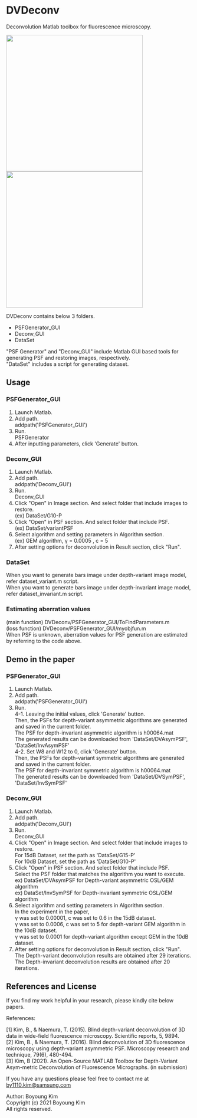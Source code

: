 # DVDeconv
Deconvolution Matlab toolbox for fluorescence microscopy. 

<div>
<img src="https://user-images.githubusercontent.com/21983302/100435316-1ac7ab00-30e1-11eb-8d9f-93dd54db63d1.jpg" width="370" height="370">

<img src="https://user-images.githubusercontent.com/21983302/100435333-1dc29b80-30e1-11eb-9a6f-6fde4d9ff186.jpg" width="370" height="370">
</div>

DVDeconv contains below 3 folders.  

* PSFGenerator_GUI
* Deconv_GUI
* DataSet
  
"PSF Generator" and "Deconv_GUI" include Matlab GUI based tools for generating PSF and restoring images, respectively.  
"DataSet" includes a script for generating dataset.  

## Usage  
### PSFGenerator_GUI  
1. Launch Matlab.  
2. Add path.  
  addpath('PSFGenerator_GUI')  
3. Run.  
  PSFGenerator  
4. After inputting parameters, click 'Generate' button.

### Deconv_GUI
1. Launch Matlab.  
2. Add path.  
  addpath('Deconv_GUI')   
3. Run.  
  Deconv_GUI  
4. Click "Open" in Image section. And select folder that include images to restore.  
(ex) DataSet/G10-P  
5. Click "Open" in PSF section. And select folder that include PSF.  
(ex) DataSet/variantPSF  
6. Select algorithm and setting parameters in Algorithm section.  
(ex) GEM algorithm, γ = 0.0005 , c = 5  
7. After setting options for deconvolution in Result section, click "Run".  

### DataSet
When you want to generate bars image under depth-variant image model, refer dataset_variant.m script.  
When you want to generate bars image under depth-invariant image model, refer dataset_invariant.m script.

### Estimating aberration values  
(main function) DVDeconv/PSFGenerator_GUI/ToFindParameters.m  
(loss function) DVDeconv/PSFGenerator_GUI/myobjfun.m  
When PSF is unknown, aberration values for PSF generation are estimated by referring to the code above.  

## Demo in the paper 
### PSFGenerator_GUI  
1. Launch Matlab.  
2. Add path.  
  addpath('PSFGenerator_GUI')  
3. Run.  
4-1. Leaving the initial values, click 'Generate' button.  
Then, the PSFs for depth-variant asymmetric algorithms are generated and saved in the current folder.  
The PSF for depth-invariant asymmetric algorithm is h00064.mat  
The generated results can be downloaded from 'DataSet/DVAsymPSF', 'DataSet/InvAsymPSF'  
4-2. Set W8 and W12 to 0, click 'Generate' button.  
Then, the PSFs for depth-variant symmetric algorithms are generated and saved in the current folder.  
The PSF for depth-invariant symmetric algorithm is h00064.mat  
The generated results can be downloaded from 'DataSet/DVSymPSF', 'DataSet/InvSymPSF'  

### Deconv_GUI
1. Launch Matlab.  
2. Add path.  
  addpath('Deconv_GUI')    
3. Run.  
  Deconv_GUI  
4. Click "Open" in Image section. And select folder that include images to restore.    
For 15dB Dataset, set the path as 'DataSet/G15-P'  
For 10dB Dataset, set the path as 'DataSet/G10-P'   
5. Click "Open" in PSF section. And select folder that include PSF.  
Select the PSF folder that matches the algorithm you want to execute.  
ex) DataSet/DVAsymPSF for Depth-variant asymmetric OSL/GEM algorithm  
ex) DataSet/InvSymPSF for Depth-invariant symmetric OSL/GEM algorithm  
6. Select algorithm and setting parameters in Algorithm section.  
In the experiment in the paper,  
γ was set to 0.00001,  c was set to 0.6 in the 15dB dataset.  
γ was set to 0.0006, c was set to 5  for depth-variant GEM algorithm in the 10dB dataset.  
γ was set to 0.0001 for depth-variant algorithm except GEM in the 10dB dataset.  
7. After setting options for deconvolution in Result section, click "Run".  
The Depth-variant deconvolution results are obtained after 29 iterations.  
The Depth-invariant deconvolution results are obtained after 20 iterations.  
  
## References and License
If you find my work helpful in your research, please kindly cite below papers.

References:

[1] Kim, B., & Naemura, T. (2015). Blind depth-variant deconvolution of 3D data in wide-field fluorescence microscopy. Scientific reports, 5, 9894.  
[2] Kim, B., & Naemura, T. (2016). Blind deconvolution of 3D fluorescence microscopy using depth‐variant asymmetric PSF. Microscopy research and technique, 79(6), 480-494.  
[3] Kim, B (2021). An Open-Source MATLAB Toolbox for Depth-Variant Asym-metric Deconvolution of Fluorescence Micrographs. (in submission)  
  
If you have any questions please feel free to contact me at by1110.kim@samsung.com 
  
  
Author: Boyoung Kim  
Copyright (c) 2021 Boyoung Kim  
All rights reserved.


